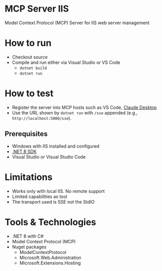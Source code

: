 # MCP Server IIS
Model Context Protocol (MCP) Server for IIS web server management

# How to run
- Checkout source
- Compile and run either via Visual Studio or VS Code
	- `dotnet build`
	- `dotnet run`

# How to test
- Register the server into MCP hosts such as VS Code, [Claude Desktop](https://claude.ai/)
- Use the URL shown by `dotnet run` with `/sse` appended (e.g., `http://localhost:5000/sse`).

## Prerequisites

- Windows with IIS installed and configured
- [.NET 8 SDK](https://dotnet.microsoft.com/download)
- Visual Studio or Visual Studio Code


# Limitations
- Works only with local IIS. No remote support
- Limited capabilities as tool
- The transport used is SSE not the StdIO

# Tools & Technologies
- .NET 8 with C#
- Model Context Protocol (MCP)
- Nuget packages
	- ModelContextProtocol
	- Microsoft.Web.Administration
	- Microsoft.Extensions.Hosting
